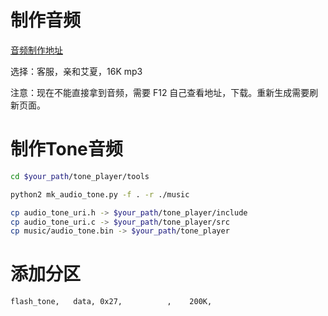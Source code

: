 
# 制作音频

[音频制作地址](https://tts.waytronic.com/)

选择：客服，亲和艾夏，16K mp3

注意：现在不能直接拿到音频，需要 F12 自己查看地址，下载。重新生成需要刷新页面。


# 制作Tone音频

``` bash
cd $your_path/tone_player/tools

python2 mk_audio_tone.py -f . -r ./music

cp audio_tone_uri.h -> $your_path/tone_player/include
cp audio_tone_uri.c -> $your_path/tone_player/src
cp music/audio_tone.bin -> $your_path/tone_player

```


# 添加分区

``` bash
flash_tone,   data, 0x27,          ,    200K,

```
